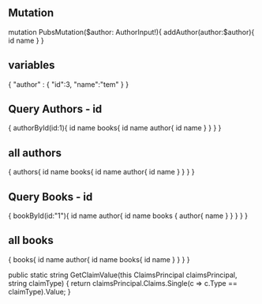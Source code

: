 
Mutation
-----
mutation PubsMutation($author: AuthorInput!){
    addAuthor(author:$author){
        id
        name
    }
}


variables
--------
{
  "author" : {
  	"id":3,
  	"name":"tem"
	}
}


Query Authors - id
----------
{
  authorById(id:1){
    id
    name
    books{
      id
      name
      author{
        id
        name
      }
    }
  }
}

all authors
----------
{
  authors{
    id
    name
    books{
      id
      name
      author{
        id
        name
      }
    }
  }
}

Query Books - id
----------
{
  bookById(id:"1"){
    id
    name
    author{
      id
      name
      books {
        author{
          name
        }
      }
    }
  }
}

all books
----------
{
  books{
    id
    name
    author{
      id
      name
      books{
        id
        name
      }
    }
  }
}

public static string GetClaimValue(this ClaimsPrincipal claimsPrincipal, string claimType)
        {
            return claimsPrincipal.Claims.Single(c => c.Type == claimType).Value;
        }
